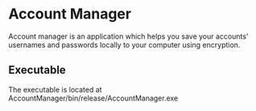 # Account Manager

Account manager is an application which helps you save your accounts' usernames and passwords locally to your computer using encryption.


## Executable

The executable is located at AccountManager/bin/release/AccountManager.exe
